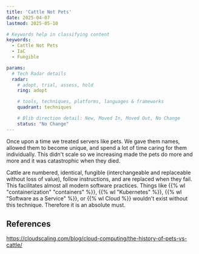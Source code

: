 ```yaml
---
title: 'Cattle Not Pets'
date: 2025-04-07
lastmod: 2025-05-10

# Keywords help in classifying content
keywords:
  - Cattle Not Pets
  - IaC
  - Fungible

params:
  # Tech Radar details
  radar:
    # adopt, trial, assess, hold
    ring: adopt

    # tools, techniques, platforms, languages & frameworks
    quadrant: techniques

    # Blib direction detail: New, Moved In, Moved Out, No Change
    status: "No Change"
---
```


Once upon a time we treated servers like pets.  We gave them names, allowed them to become unique, and spend a lot of time caring for them individually.  This didn't scale so we increasing made the pets do more and more and it was catastrophic when they died.

Cattle are numbered, identical, fungible (interchangeable and replaceable without loss of value), follow instructions, and are replaced when they fail.  This facilitates almost all modern software practices.  Things like {{% wl "containerization" "containers" %}}, {{% wl "Kubernetes" %}}, {{% wl "Software as a Service" %}}, or {{% wl Cloud %}} wouldn't exist without this technique.  Therefore it is an absolute must.

<!--more-->

## References

https://cloudscaling.com/blog/cloud-computing/the-history-of-pets-vs-cattle/
